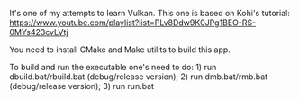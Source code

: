 It's one of my attempts to learn Vulkan. This one is based on Kohi's tutorial: https://www.youtube.com/playlist?list=PLv8Ddw9K0JPg1BEO-RS-0MYs423cvLVtj

You need to install CMake and Make utilits to build this app.

To build and run the executable one's need to do:
	1) run dbuild.bat/rbuild.bat (debug/release version);
	2) run dmb.bat/rmb.bat (debug/release version);
	3) run run.bat
